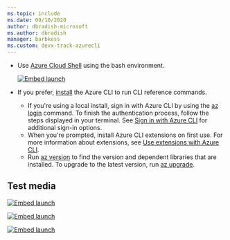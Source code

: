 ```yaml
---
ms.topic: include
ms.date: 09/10/2020
author: dbradish-microsoft
ms.author: dbradish
manager: barbkess
ms.custom: devx-track-azurecli
---
```


- Use [Azure Cloud Shell](/azure/cloud-shell/quickstart) using the bash environment.

   [![Embed launch](./media/cloud-shell-try-it/launch-cloud-shell.png "Launch Azure Cloud Shell")](https://shell.azure.com)   
- If you prefer, [install](../install-azure-cli.md) the Azure CLI to run CLI reference commands.
   - If you're using a local install, sign in with Azure CLI by using the [az login](/cli/azure/reference-index#az_login) command.  To finish the authentication process, follow the steps displayed in your terminal.  See [Sign in with Azure CLI](../authenticate-azure-cli.md) for additional sign-in options.
  - When you're prompted, install Azure CLI extensions on first use.  For more information about extensions, see [Use extensions with Azure CLI](../azure-cli-extensions-overview.md).
  - Run [az version](/cli/azure/reference-index#az_version) to find the version and dependent libraries that are installed. To upgrade to the latest version, run [az upgrade](/cli/azure/reference-index#az_upgrade).

## Test media

[![Embed launch](./media/cloud-shell-try-it/launch-cloud-shell.png "Launch Azure Cloud Shell")](https://shell.azure.com)   

[![Embed launch](/media/cloud-shell-try-it/launch-cloud-shell.png "Launch Azure Cloud Shell")](https://shell.azure.com)   

[![Embed launch](media/cloud-shell-try-it/launch-cloud-shell.png "Launch Azure Cloud Shell")](https://shell.azure.com)   